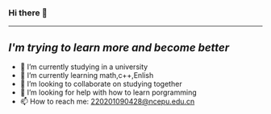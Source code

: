 ### Hi there 👋
---
*I'm trying to learn more and become better*
---
- 🔭 I’m currently studying in a university
- 🌱 I’m currently learning math,c++,Enlish
- 👯 I’m looking to collaborate on studying together
- 🤔 I’m looking for help with how to learn porgramming
- 📫 How to reach me: <220201090428@ncepu.edu.cn>
